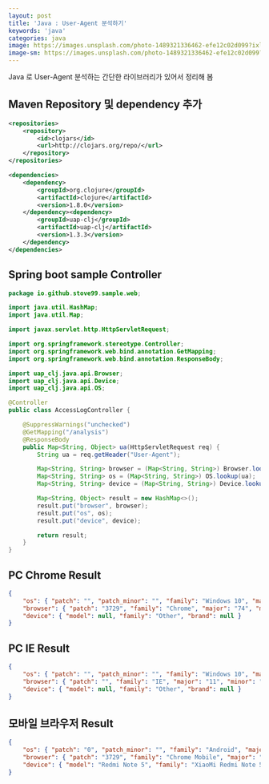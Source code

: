 ```yaml
---
layout: post
title: 'Java : User-Agent 분석하기'
keywords: 'java'
categories: java
image: https://images.unsplash.com/photo-1489321336462-efe12c02d099?ixlib=rb-1.2.1&q=80&fm=jpg&crop=entropy&cs=tinysrgb&w=2000&h=1200&fit=crop&ixid=eyJhcHBfaWQiOjF9
image-sm: https://images.unsplash.com/photo-1489321336462-efe12c02d099?ixlib=rb-1.2.1&q=80&fm=jpg&crop=entropy&cs=tinysrgb&w=500&h=300&fit=crop&ixid=eyJhcHBfaWQiOjF9
---
```


Java 로 User-Agent 분석하는 간단한 라이브러리가 있어서 정리해 봄

## Maven Repository 및 dependency 추가

```xml
<repositories>
    <repository>
        <id>clojars</id>
        <url>http://clojars.org/repo/</url>
    </repository>
</repositories>

<dependencies>
    <dependency>
        <groupId>org.clojure</groupId>
        <artifactId>clojure</artifactId>
        <version>1.8.0</version>
    </dependency><dependency>
        <groupId>uap-clj</groupId>
        <artifactId>uap-clj</artifactId>
        <version>1.3.3</version>
    </dependency>
</dependencies>
```

## Spring boot sample Controller

```java
package io.github.stove99.sample.web;

import java.util.HashMap;
import java.util.Map;

import javax.servlet.http.HttpServletRequest;

import org.springframework.stereotype.Controller;
import org.springframework.web.bind.annotation.GetMapping;
import org.springframework.web.bind.annotation.ResponseBody;

import uap_clj.java.api.Browser;
import uap_clj.java.api.Device;
import uap_clj.java.api.OS;

@Controller
public class AccessLogController {

    @SuppressWarnings("unchecked")
    @GetMapping("/analysis")
    @ResponseBody
    public Map<String, Object> ua(HttpServletRequest req) {
        String ua = req.getHeader("User-Agent");

        Map<String, String> browser = (Map<String, String>) Browser.lookup(ua);
        Map<String, String> os = (Map<String, String>) OS.lookup(ua);
        Map<String, String> device = (Map<String, String>) Device.lookup(ua);

        Map<String, Object> result = new HashMap<>();
        result.put("browser", browser);
        result.put("os", os);
        result.put("device", device);

        return result;
    }
}
```

<ins class="adsbygoogle"
     style="display:block; text-align:center;"
     data-ad-layout="in-article"
     data-ad-format="fluid"
     data-ad-client="ca-pub-7073298118440059"
     data-ad-slot="8400970402"></ins>

<script>
     (adsbygoogle = window.adsbygoogle || []).push({});
</script>

## PC Chrome Result

```json
{
    "os": { "patch": "", "patch_minor": "", "family": "Windows 10", "major": "", "minor": "" },
    "browser": { "patch": "3729", "family": "Chrome", "major": "74", "minor": "0" },
    "device": { "model": null, "family": "Other", "brand": null }
}
```

## PC IE Result

```json
{
    "os": { "patch": "", "patch_minor": "", "family": "Windows 10", "major": "", "minor": "" },
    "browser": { "patch": "", "family": "IE", "major": "11", "minor": "0" },
    "device": { "model": null, "family": "Other", "brand": null }
}
```

## 모바일 브라우저 Result

```json
{
    "os": { "patch": "0", "patch_minor": "", "family": "Android", "major": "8", "minor": "1" },
    "browser": { "patch": "3729", "family": "Chrome Mobile", "major": "74", "minor": "0" },
    "device": { "model": "Redmi Note 5", "family": "XiaoMi Redmi Note 5", "brand": "XiaoMi" }
}
```
